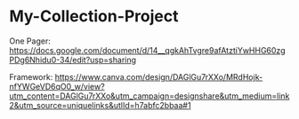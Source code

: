 # My-Collection-Project

One Pager:
https://docs.google.com/document/d/14__qgkAhTvgre9afAtztiYwHHG60zgPDg6Nhidu0-34/edit?usp=sharing

Framework:
https://www.canva.com/design/DAGlGu7rXXo/MRdHojk-nfYWGeVD6qO0_w/view?utm_content=DAGlGu7rXXo&utm_campaign=designshare&utm_medium=link2&utm_source=uniquelinks&utlId=h7abfc2bbaa#1
